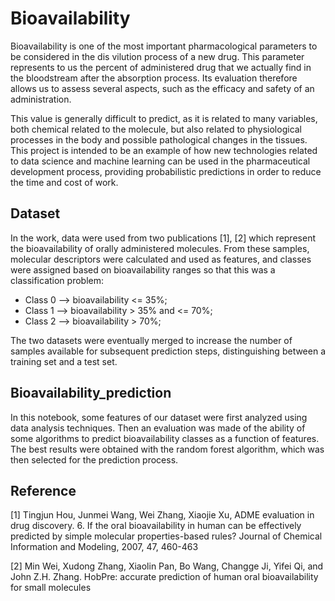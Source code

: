 # Bioavailability

Bioavailability is one of the most important pharmacological parameters to be considered in the dis vilution process of a new drug. This parameter represents to us the percent of administered drug that we actually find in the bloodstream after the absorption process. Its evaluation therefore allows us to assess several aspects, such as the efficacy and safety of an administration.

This value is generally difficult to predict, as it is related to many variables, both chemical related to the molecule, but also related to physiological processes in the body and possible pathological changes in the tissues. This project is intended to be an example of how new technologies related to data science and machine learning can be used in the pharmaceutical development process, providing probabilistic predictions in order to reduce the time and cost of work.

## Dataset
In the work, data were used from two publications [1], [2] which represent the bioavailability of orally administered molecules. From these samples, molecular descriptors were calculated and used as features, and classes were assigned based on bioavailability ranges so that this was a classification problem:
- Class 0 --> bioavailability <= 35%;
- Class 1 --> bioavailability > 35% and <= 70%;
- Class 2 --> bioavailability > 70%;

The two datasets were eventually merged to increase the number of samples available for subsequent prediction steps, distinguishing between a training set and a test set.

## Bioavailability_prediction
In this notebook, some features of our dataset were first analyzed using data analysis techniques. Then an evaluation was made of the ability of some algorithms to predict bioavailability classes as a function of features. The best results were obtained with the random forest algorithm, which was then selected for the prediction process.

## Reference
[1] Tingjun Hou, Junmei Wang, Wei Zhang, Xiaojie Xu, ADME evaluation in drug discovery. 6. If the oral bioavailability in human can be effectively predicted by simple molecular properties-based rules? Journal of Chemical Information and Modeling, 2007, 47, 460-463

[2] Min Wei, Xudong Zhang, Xiaolin Pan, Bo Wang, Changge Ji, Yifei Qi, and John Z.H. Zhang. HobPre: accurate prediction of human oral bioavailability for small molecules
